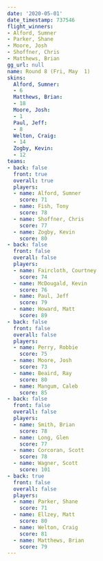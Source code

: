 ```yaml
---
date: '2020-05-01'
date_timestamp: 737546
flight_winners:
- Alford, Sumner
- Parker, Shane
- Moore, Josh
- Shoffner, Chris
- Matthews, Brian
gg_url: null
name: Round 8 (Fri, May  1)
skins:
  Alford, Sumner:
  - 6
  Matthews, Brian:
  - 18
  Moore, Josh:
  - 1
  Paul, Jeff:
  - 8
  Welton, Craig:
  - 14
  Zogby, Kevin:
  - 12
teams:
- back: false
  front: true
  overall: true
  players:
  - name: Alford, Sumner
    score: 71
  - name: Fish, Tony
    score: 78
  - name: Shoffner, Chris
    score: 77
  - name: Zogby, Kevin
    score: 80
- back: false
  front: false
  overall: false
  players:
  - name: Faircloth, Courtney
    score: 74
  - name: McDougald, Kevin
    score: 76
  - name: Paul, Jeff
    score: 79
  - name: Howard, Matt
    score: 89
- back: false
  front: false
  overall: false
  players:
  - name: Perry, Robbie
    score: 75
  - name: Moore, Josh
    score: 73
  - name: Beaird, Ray
    score: 80
  - name: Mangum, Caleb
    score: 85
- back: false
  front: false
  overall: false
  players:
  - name: Smith, Brian
    score: 78
  - name: Long, Glen
    score: 77
  - name: Corcoran, Scott
    score: 78
  - name: Wagner, Scott
    score: 101
- back: true
  front: false
  overall: false
  players:
  - name: Parker, Shane
    score: 71
  - name: Ellzey, Matt
    score: 80
  - name: Welton, Craig
    score: 81
  - name: Matthews, Brian
    score: 79
---
```

